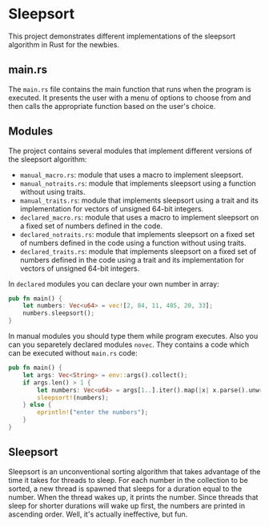 # Sleepsort

This project demonstrates different implementations of the sleepsort algorithm in Rust for the newbies.

## main.rs

The `main.rs` file contains the main function that runs when the program is executed. It presents the user with a menu of options to choose from and then calls the appropriate function based on the user's choice.

## Modules

The project contains several modules that implement different versions of the sleepsort algorithm:

- `manual_macro.rs`: module that uses a macro to implement sleepsort.
- `manual_notraits.rs`: module that implements sleepsort using a function without using traits.
- `manual_traits.rs`: module that implements sleepsort using a trait and its implementation for vectors of unsigned 64-bit integers.
- `declared_macro.rs`: module that uses a macro to implement sleepsort on a fixed set of numbers defined in the code.
- `declared_notraits.rs`: module that implements sleepsort on a fixed set of numbers defined in the code using a function without using traits.
- `declared_traits.rs`: module that implements sleepsort on a fixed set of numbers defined in the code using a trait and its implementation for vectors of unsigned 64-bit integers.

In `declared` modules you can declare your own number in array:
```rust
pub fn main() {
    let numbers: Vec<u64> = vec![2, 84, 11, 485, 20, 33];
    numbers.sleepsort();
}
```
In manual modules you should type them while program executes. Also you can you separetely declared modules `novec`. They contains a code which can be executed without `main.rs` code:
```rust
pub fn main() {
    let args: Vec<String> = env::args().collect();
    if args.len() > 1 {
        let numbers: Vec<u64> = args[1..].iter().map(|x| x.parse().unwrap()).collect();
        sleepsort!(numbers);
    } else {
        eprintln!("enter the numbers");
    }
}
```
## Sleepsort

Sleepsort is an unconventional sorting algorithm that takes advantage of the time it takes for threads to sleep. For each number in the collection to be sorted, a new thread is spawned that sleeps for a duration equal to the number. When the thread wakes up, it prints the number. Since threads that sleep for shorter durations will wake up first, the numbers are printed in ascending order.
Well, it's actually ineffective, but fun.

